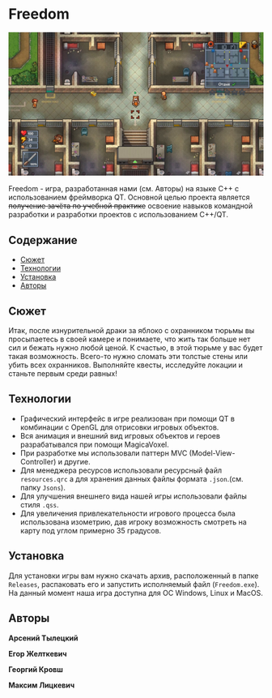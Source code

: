 # Freedom

![](./Resources/Images/main_menu_background.png)

Freedom - игра, разработанная нами (см. Авторы) на языке С++ с использованием
фреймворка QT. Основной целью проекта является ~~получение зачёта по учебной практике~~
освоение навыков командной разработки и разработки проектов с использованием C++/QT.

## Содержание

* [Сюжет](#Сюжет)
* [Технологии](#Технологии)
* [Установка](#Установка)
* [Авторы](#Авторы)

## Сюжет
Итак, после изнурительной драки за яблоко с охранником тюрьмы вы просыпаетесь в своей камере
и понимаете, что жить так больше нет сил и бежать нужно любой ценой. К счастью, в этой
тюрьме у вас будет такая возможность. Всего-то нужно сломать эти толстые стены или убить
всех охранников. Выполняйте квесты, исследуйте локации и станьте первым среди равных!

## Технологии
* Графический интерфейс в игре реализован при помощи QT в комбинации с OpenGL для отрисовки
игровых объектов.
* Вся анимация и внешний вид игровых объектов и героев разрабатывался при
помощи MagicaVoxel.
* При разработке мы использовали паттерн MVC (Model-View-Controller) и
другие.
* Для менеджера ресурсов использовали ресурсный файл `resources.qrc` а для хранения
данных файлы формата `.json`.(см. папку `Jsons`).
* Для улучшения внешнего вида нашей игры использовали файлы стиля `.qss`.
* Для увеличения привлекательности игрового процесса была использована изометрию, дав игроку
возможность смотреть на карту под углом примерно 35 градусов.

## Установка
Для установки игры вам нужно скачать архив, расположенный в папке `Releases`, распаковать
его и запустить исполняемый файл (`Freedom.exe`). На данный момент наша игра доступна для
ОС Windows, Linux и MacOS.

## Авторы
**Арсений Тылецкий**

**Егор Желткевич**

**Георгий Кровш**

**Максим Лицкевич**